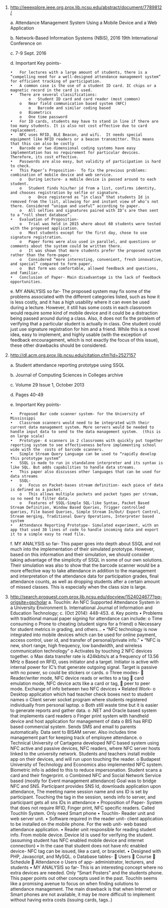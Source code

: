 



1.	http://ieeexplore.ieee.org.prox.lib.ncsu.edu/abstract/document/7789812/

	a.	Attendance Management System Using a Mobile Device and a Web Application
	
	b.	Network-Based Information Systems (NBiS), 2016 19th International Conference on
	
	c.	7-9 Sept. 2016
	
	d.	Important Key points-
	
		•	For lectures with a large amount of students, there is a “compelling need for a well-designed attendance management system” for efficient tracking of participation.
		•	A common case is the use of a student ID card. IC chips or a magnetic record in the card is used. 
		•	There are several classifications: 
				o	Student ID card and card reader (most common)
			o	Near field communication based system (NFC)
				o	Barcode and similar coding based
			o	Biometrics 
			o	One time password
		•	For ID cards, students may have to stand in line if there are too many students. It is also not cost effective due to card replacement.
		•	NFC uses RFID, BLE Beacon, and wifi.  It needs special equipment like RFID readers or a beacon transmitter. This means that this can also be costly
		•	Barcode or two dimensional coding systems have easy implementation has no requirement for particular devices. Therefore, its cost effective. 
		•	Passwords are also easy, but validity of participation is hard to check. 
		•	This Paper’s Proposition-  To fix the previous problems: combination of mobile device and web service.
			o	During Lecture- a mobile device is passed around to each student.
			o	Student finds his/her id from a list, confirms identity, and chooses registration by selfie or signature. 
				o	Once registered as “in class” that students Id is removed from the list, allowing for and instant view of who’s not there. Considered “unique and useful” according to paper.
			o	All selfies and signatures paired with ID’s are then sent to a “roll sheet database”.
		•	Evaluation of Proposition-
			o	Trial was held in 2015 where about 60 students were tested with the proposed application. 
			o	Most students except for the first day, chose to use signature registration.
			o	Paper forms were also used in parallel, and questions or comments about the system could be written there. 
			o	It was shown that more students prefer the proposed system rather than the form-paper.
			o	Considered “more interesting, convenient, fresh innovative, and special” compared to form paper.
			o	But form was comfortable, allowed feedback and questions, and familiar.
		•	Conclusion of Paper- Main disadvantage is the lack of feedback opportunities.
	e.	MY ANALYSIS so far-  The proposed system may fix some of the problems associated with the different categories listed, such as how it is less costly, and it has a high usability where it can even be used during a lecture. However, it still has some costs in each classroom would require some kind of mobile device and it could be a distraction being passed around during a class. Also, it does not fix the problem of verifying that a particular student is actually in class. One student could just use signature registration for him and a friend. While this is a novel idea, easy to implement, and highly usable (with the exception of feedback encouragement, which is not exactly the focus of this issue), these other drawbacks should be considered. 


2.	http://dl.acm.org.prox.lib.ncsu.edu/citation.cfm?id=2527157

	a.		Student attendance reporting prototype using SSQL
	
	b.	Journal of Computing Sciences in Colleges archive 
	
	c.	Volume 29 Issue 1, October 2013 
	
	d.	Pages 40-49
	
	e.	Important Key points-
	
		•	Proposed Bar code scanner system- for the University of Mississippi
		•	Classroom scanners would need to be integrated with their current data management system. More servers would be needed to handle input data to send to the data management system.  (this is on large scale)
		•	Prototype- 4 scanners in 2 classrooms with quickly put together reporting system to see effectiveness before implementing school wide with the  costs of barcode scanners.
		•	Simple Stream Query Language can be used to “rapidly develop this prototype system”
		•	SSQL is made to run in standalone interpreter and its syntax is like SQL. But adds capabilities to handle data streams. 
		•	This paper also discusses other languages that can be used for data streams
		•	SSQL-
			o	Focus on Packet-bases stream definition- each piece of data is defined as a packet.
			o	This allows multiple packets and packet types per stream, so no need to filter data. 
			o	Features of SSQL-Simple SQL-like Syntax, Packet Based Stream Definition, Window Based Queries, Trigger controlled queries, File based Queries, Simple Stream In/Out/ Export Control, Stream merging, Traditional Query Operations, Interpreter based system
		•	Attendance Reporting Prototype- Simulated experiment, with an app that used 30 lines of code to handle incoming data and export it to a simple easy to read file. 
	f.	MY ANALYSIS so far- This paper goes into depth about SSQL and not much into the implementation of their simulated prototype. However, based on this information and their simulation, we should consider taking advantage of the simplicity of SSQL in some of our own solutions. Their simulation was also to show that the barcode scanner would be a more effective way to take attendance in addition to the management and interpretation of the attendance data for participation grades, final attendance counts, as well as dropping students after a certain amount of missed classes.  This is especially when the class size is large.



3.	http://search.proquest.com.prox.lib.ncsu.edu/docview/1524024677?pq-origsite=gscholar
	a.	TouchIn: An NFC Supported Attendance System in a University Environment
	b.	International Journal of Information and Education Technology; 
	c.	 (Oct 2014): 448-453.
	d.	Key points
		•	Problems with traditional manual paper signing for attendance can include:
			o	Time consuming
			o	Prone to cheating (student signs for a friend)
			o	Necessary for student metrics in grading, and others…
		•	“NFC technology is now integrated into mobile devices which can be used for online payment, access control, user id, and transfer of personal/private info.”
		•	“NFC is new, short range, high frequency, low bandwidth, and wireless communication technology”
			o	Activates by touching 2 NFC devices together.
			o	Max data transfer rate is 424kbits/s at a frequency of 13.56 MHz
			o	Based on RFID, uses initiator and a target. Initiator is active with internal power for IC’s that generate outgoing signal. Target is passive with no power, so could be stickers or cards.
			o	Three modes-
	 Reader/writer mode, NFC device reads or writes to a tag
	card emulation mode, NFC device acts like a card or tag, 
	peer to peer mode. Exchange of info between two NFC devices
	•	Related Work-
		o	Desktop application which had teacher check boxes next to student names
		o	Client server socket program where students registered individually from personal laptop.
		o	Both still waste time but it is easier to generate reports and gather data.
		o	.NET and Oracle based system that implements card readers
		o	Finger print system with handheld device and host application for management of data
		o	BIS has RFID based commercial system. Sends SMS and email to parents automatically. Data sent to BISAM server. Also includes time management part for keeping track of employee attendance.
		o	Technical University of Cartagena developed NFC based system using NFC active and passive devices, NFC readers, where NFC server hosts linked to the university network. Students and teachers install mobile app on their devices, and will run upon touching the reader.
		o	Budapest University of Technology and Economics also implemented NFC system. Biometric info is added to this to reduce impersonation. Student scans a card and their fingerprint. 
		o	Combined NFC and Social Network Service based (mostly for Event management attendance) Goal was to bridge NFC and SNS. Participant provides SNS Id, downloads application upon attendance, The meeting name session name and sns ID is set by participant. Touching the tag in the session, sends info to server, and participant gets all sns IDs in attendance
	•	Proposition of Paper- System that does not require RFID, Finger print, NFC specific readers.  Called TouchIn System. Only need Smart phone
	•	TouchIn- Reader unit and web server unit. 
	•	Software required in the reader unit- client application to be installed on the mobile phone.  For the web unit- web based attendance application.
	•	Reader unit responsible for reading student info. From mobile device. Device Id is used for verifying the student. (assuming student has NFC enabled mobile device and internet connection)
	•	In the case that student does not have nfc enabled device- NFC tag can be issued, like a card, or bracelet. 
	•	Designed with PHP, Javascript, and MySQL. 
		o	Database tables-
	Users
	Course
	Schedule 
	Attendance
		o	Users of app- administrator, lecturers, and students
•	MY ANALYSIS so far- This is an interesting concept where no extra devices are needed. Only “Smart Posters” and the students phone. This paper points out other concepts used in the past.  TouchIn seems like a promising avenue to focus on when finding solutions to attendance management. The main drawback is that when Internet or Smart phones are not available, it may be more difficult to implement without having extra costs (issuing cards, tags..)
